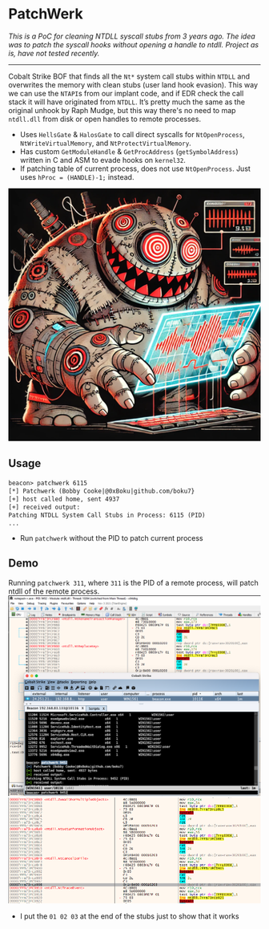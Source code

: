# PatchWerk
_This is a PoC for cleaning NTDLL syscall stubs from 3 years ago. The idea was to patch the syscall hooks without opening a handle to ntdll. Project as is, have not tested recently._

--------------------

Cobalt Strike BOF that finds all the `Nt*` system call stubs within `NTDLL` and overwrites the memory with clean stubs (user land hook evasion). This way we can use the `NTAPI`s from our implant code, and if EDR check the call stack it will have originated from `NTDLL`. It’s pretty much the same as the original unhook by Raph Mudge, but this way there's no need to map `ntdll.dll` from disk or open handles to remote processes.
+ Uses `HellsGate` & `HalosGate` to call direct syscalls for `NtOpenProcess`, `NtWriteVirtualMemory`, and `NtProtectVirtualMemory`.
+ Has custom `GetModuleHandle` & `GetProcAddress` (`getSymbolAddress`) written in C and ASM to evade hooks on `kernel32`.
+ If patching table of current process, does not use `NtOpenProcess`. Just uses `hProc = (HANDLE)-1;` instead.

![](patchwerk.png)

## Usage
```
beacon> patchwerk 6115
[*] Patchwerk (Bobby Cooke|@0xBoku|github.com/boku7}
[+] host called home, sent 4937
[+] received output:
Patching NTDLL System Call Stubs in Process: 6115 (PID)
...
```
- Run `patchwerk` without the PID to patch current process

## Demo
Running `patchwerk 311`, where `311` is the PID of a remote process, will patch ntdll of the remote process.
![](patchwerk2.png)
![](patchwerkPoc1.png)
+ I put the `01 02 03` at the end of the stubs just to show that it works
